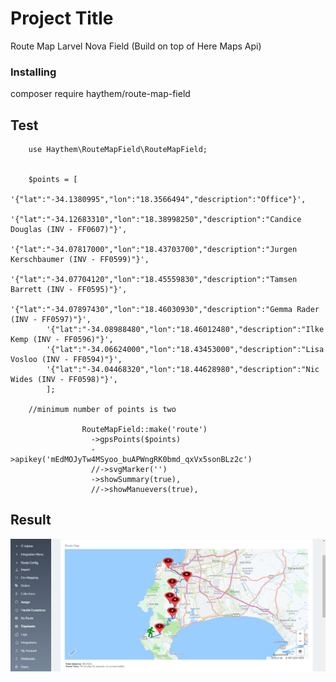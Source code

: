 # Project Title

Route Map Larvel Nova Field (Build on top of Here Maps Api)

### Installing
 

composer require haythem/route-map-field


## Test
        use Haythem\RouteMapField\RouteMapField;


        $points = [
            '{"lat":"-34.1380995","lon":"18.3566494","description":"Office"}',
            '{"lat":"-34.12683310","lon":"18.38998250","description":"Candice Douglas (INV - FF0607)"}',
            '{"lat":"-34.07817000","lon":"18.43703700","description":"Jurgen Kerschbaumer (INV - FF0599)"}',
            '{"lat":"-34.07704120","lon":"18.45559830","description":"Tamsen Barrett (INV - FF0595)"}',
            '{"lat":"-34.07897430","lon":"18.46030930","description":"Gemma Rader (INV - FF0597)"}',
            '{"lat":"-34.08988480","lon":"18.46012480","description":"Ilke Kemp (INV - FF0596)"}',
            '{"lat":"-34.06624000","lon":"18.43453000","description":"Lisa Vosloo (INV - FF0594)"}',
            '{"lat":"-34.04468320","lon":"18.44628980","description":"Nic Wides (INV - FF0598)"}',
            ];
            
        //minimum number of points is two

                    RouteMapField::make('route')
                      ->gpsPoints($points)
                      ->apikey('mEdMOJyTw4MSyoo_buAPWngRK0bmd_qxVx5sonBLz2c')
                      //->svgMarker('')
                      ->showSummary(true),
                      //->showManuevers(true),


## Result

![](result.PNG)